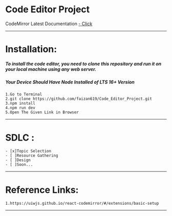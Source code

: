 
# Code Editor Project

CodeMirror Latest Documentation
[- Click](https://uiwjs.github.io/react-codemirror/#/extensions/basic-setup)

***
# Installation:
##### To install the code editor, you need to clone this repository and run it on your local machine using any web server.
##### Your Device Should Have Node Installed of LTS 16+ Version
    
    1.Go to Terminal    
    2.git clone https://github.com/faizan619/Code_Editor_Project.git    
    3.npm install    
    4.npm run dev    
    5.Open The Given Link in Browser    
***
# SDLC : 
    - [x]Topic Selection
    - [ ]Resource Gathering
    - [ ]Design
    - [ ]Soon...
___
# Reference Links:
    
    1.https://uiwjs.github.io/react-codemirror/#/extensions/basic-setup
___